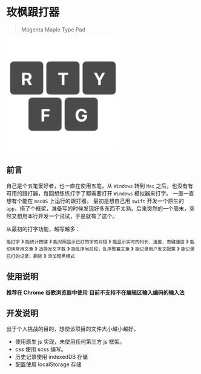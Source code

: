# 玫枫跟打器
> Magenta Maple Type Pad

<img width="300" src="img/logo.png"/>

## 前言
自己是个五笔爱好者，也一直在使用五笔，从 `Windows` 转到 `Mac` 之后，也没有有可用的跟打器，每回想练练打字了都需要打开 `Windows` 模拟器来打字。
一直一直想有个能在 `macOS` 上运行的跟打器。
最初是想自己用 `swift` 开发一个原生的 `app`，搭了个框架，准备写的时候发现好多东西不太熟。后来突然的一个周末，突然又想用本行开发一个试试，于是就有了这个。

从最初的打字功能，越写越多：

`能打字` 》 `能统计按键` 》 `能对照显示已打的字的对错` 》 `能显示实时的码长、速度、击键速度` 》 `能切换常用文章` 》 `选择发文字数` 》 `能乱序当前段，乱序整篇文章` 》 
`能记录用户发文配置` 》 `能记录已打的记录，删除` 》 `添加暗黑模式`


## 使用说明

__推荐在 Chrome 谷歌浏览器中使用__
__目前不支持不在编辑区输入编码的输入法__


## 开发说明

出于个人挑战的目的，想使该项目的文件大小越小越好。

 - 使用原生 js 实现，未使用任何第三方 js 框架。
 - css 使用 scss 编写。
 - 历史记录使用 indexedDB 存储
 - 配置使用 localStorage 存储